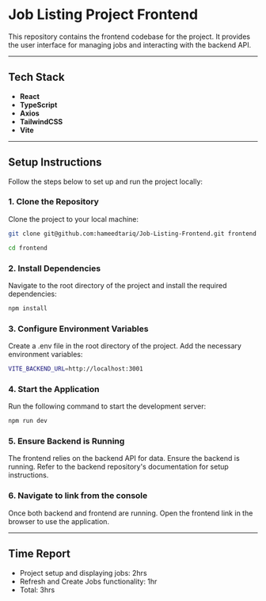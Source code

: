 # Job Listing Project Frontend

This repository contains the frontend codebase for the project. It provides the user interface for managing jobs and interacting with the backend API.

---

## **Tech Stack**

- **React**
- **TypeScript**
- **Axios**
- **TailwindCSS**
- **Vite**

---

## **Setup Instructions**

Follow the steps below to set up and run the project locally:

### **1. Clone the Repository**

Clone the project to your local machine:

```bash
git clone git@github.com:hameedtariq/Job-Listing-Frontend.git frontend

cd frontend
```

### **2. Install Dependencies**

Navigate to the root directory of the project and install the required dependencies:

```bash
npm install
```

### **3. Configure Environment Variables**

Create a .env file in the root directory of the project. Add the necessary environment variables:

```bash
VITE_BACKEND_URL=http://localhost:3001
```

### **4. Start the Application**

Run the following command to start the development server:

```bash
npm run dev
```

### **5. Ensure Backend is Running**

The frontend relies on the backend API for data. Ensure the backend is running. Refer to the backend repository's documentation for setup instructions.

### **6. Navigate to link from the console**

Once both backend and frontend are running. Open the frontend link in the browser to use the application.

---

## **Time Report**

- Project setup and displaying jobs: 2hrs
- Refresh and Create Jobs functionality: 1hr
- Total: 3hrs
